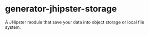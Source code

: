 # generator-jhipster-storage
A JHipster module that save your data into object storage or local file system.
